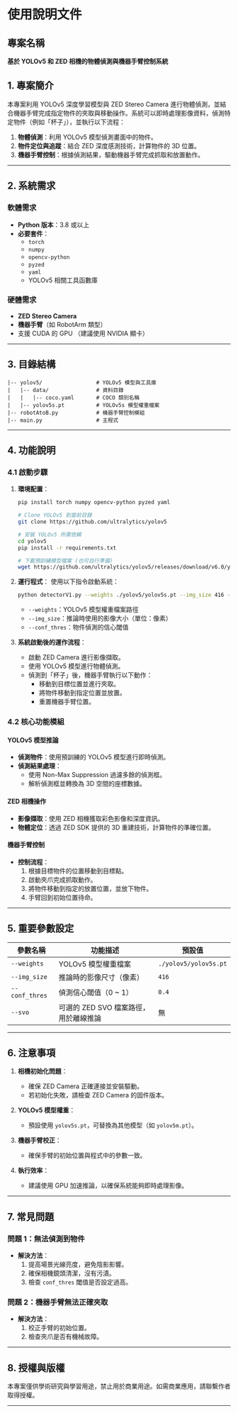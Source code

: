 # 使用說明文件

## 專案名稱
**基於 YOLOv5 和 ZED 相機的物體偵測與機器手臂控制系統**

## 1. 專案簡介
本專案利用 YOLOv5 深度學習模型與 ZED Stereo Camera 進行物體偵測，並結合機器手臂完成指定物件的夾取與移動操作。系統可以即時處理影像資料，偵測特定物件（例如「杯子」），並執行以下流程：

1. **物體偵測**：利用 YOLOv5 模型偵測畫面中的物件。
2. **物件定位與追蹤**：結合 ZED 深度感測技術，計算物件的 3D 位置。
3. **機器手臂控制**：根據偵測結果，驅動機器手臂完成抓取和放置動作。

---

## 2. 系統需求

### 軟體需求
- **Python 版本**：3.8 或以上
- **必要套件**：
  - `torch`
  - `numpy`
  - `opencv-python`
  - `pyzed`
  - `yaml`
  - YOLOv5 相關工具函數庫

### 硬體需求
- **ZED Stereo Camera**
- **機器手臂**（如 RobotArm 類型）
- 支援 CUDA 的 GPU （建議使用 NVIDIA 顯卡）

---

## 3. 目錄結構
```
|-- yolov5/                 # YOLOv5 模型與工具庫
|   |-- data/               # 資料目錄
|   |   |-- coco.yaml       # COCO 類別名稱
|   |-- yolov5s.pt          # YOLOv5s 模型權重檔案
|-- robotAtoB.py            # 機器手臂控制模組
|-- main.py                 # 主程式
```

---

## 4. 功能說明

### 4.1 啟動步驟

1. **環境配置**：
   ```bash
   pip install torch numpy opencv-python pyzed yaml

   # Clone YOLOv5 到當前目錄
   git clone https://github.com/ultralytics/yolov5
   
   # 安裝 YOLOv5 所需依賴
   cd yolov5
   pip install -r requirements.txt

   # 下載預訓練模型檔案 (也可自行準備)
   wget https://github.com/ultralytics/yolov5/releases/download/v6.0/yolov5s.pt
   ```

2. **運行程式**：
   使用以下指令啟動系統：
   ```bash
   python detectorV1.py --weights ./yolov5/yolov5s.pt --img_size 416 --conf_thres 0.4
   ```
   - `--weights`：YOLOv5 模型權重檔案路徑
   - `--img_size`：推論時使用的影像大小（單位：像素）
   - `--conf_thres`：物件偵測的信心閾值

3. **系統啟動後的運作流程**：
   - 啟動 ZED Camera 進行影像擷取。
   - 使用 YOLOv5 模型進行物體偵測。
   - 偵測到「杯子」後，機器手臂執行以下動作：
     - 移動到目標位置並進行夾取。
     - 將物件移動到指定位置並放置。
     - 重置機器手臂位置。



### 4.2 核心功能模組

#### **YOLOv5 模型推論**
- **偵測物件**：使用預訓練的 YOLOv5 模型進行即時偵測。
- **偵測結果處理**：
  - 使用 Non-Max Suppression 過濾多餘的偵測框。
  - 解析偵測框並轉換為 3D 空間的座標數據。

#### **ZED 相機操作**
- **影像擷取**：使用 ZED 相機獲取彩色影像和深度資訊。
- **物體定位**：透過 ZED SDK 提供的 3D 重建技術，計算物件的準確位置。

#### **機器手臂控制**
- **控制流程**：
  1. 根據目標物件的位置移動到目標點。
  2. 啟動夾爪完成抓取動作。
  3. 將物件移動到指定的放置位置，並放下物件。
  4. 手臂回到初始位置待命。

---

## 5. 重要參數設定

| 參數名稱          | 功能描述                                  | 預設值                     |
|-------------------|------------------------------------------|--------------------------|
| `--weights`       | YOLOv5 模型權重檔案                     | `./yolov5/yolov5s.pt`   |
| `--img_size`      | 推論時的影像尺寸（像素）                 | `416`                   |
| `--conf_thres`    | 偵測信心閾值（0 ~ 1）                   | `0.4`                   |
| `--svo`           | 可選的 ZED SVO 檔案路徑，用於離線推論    | 無                       |

---

## 6. 注意事項

1. **相機初始化問題**：
   - 確保 ZED Camera 正確連接並安裝驅動。
   - 若初始化失敗，請檢查 ZED Camera 的固件版本。

2. **YOLOv5 模型權重**：
   - 預設使用 `yolov5s.pt`，可替換為其他模型（如 `yolov5m.pt`）。

3. **機器手臂校正**：
   - 確保手臂的初始位置與程式中的參數一致。

4. **執行效率**：
   - 建議使用 GPU 加速推論，以確保系統能夠即時處理影像。

---

## 7. 常見問題

### 問題 1：無法偵測到物件
- **解決方法**：
  1. 提高場景光線亮度，避免陰影影響。
  2. 確保相機鏡頭清潔，沒有污漬。
  3. 檢查 `conf_thres` 閾值是否設定過高。

### 問題 2：機器手臂無法正確夾取
- **解決方法**：
  1. 校正手臂的初始位置。
  2. 檢查夾爪是否有機械故障。

---

## 8. 授權與版權
本專案僅供學術研究與學習用途，禁止用於商業用途。如需商業應用，請聯繫作者取得授權。

---

